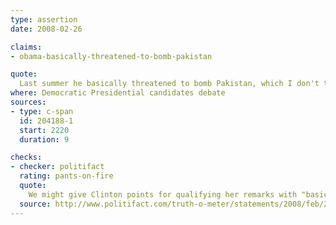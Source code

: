 ```yaml
---
type: assertion
date: 2008-02-26

claims:
- obama-basically-threatened-to-bomb-pakistan

quote:
  Last summer he basically threatened to bomb Pakistan, which I don't think was a particularly wise position to take.
where: Democratic Presidential candidates debate
sources:
- type: c-span
  id: 204188-1
  start: 2220
  duration: 9

checks:
- checker: politifact
  rating: pants-on-fire
  quote:
    We might give Clinton points for qualifying her remarks with "basically." But even with that qualifier, she is twisting Obama's comments to imply he wants to attack a U.S. ally. It's not enough to call that False. We called it Pants-on-Fire wrong when McCain said it and we're doing the same for Clinton.
  source: http://www.politifact.com/truth-o-meter/statements/2008/feb/27/hillary-clinton/et-tu-clinton/
---
```

